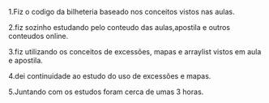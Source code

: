 1.Fiz o codigo da bilheteria baseado nos conceitos vistos nas aulas.

2.fiz sozinho estudando pelo conteudo das aulas,apostila e outros conteudos online.

3.fiz utilizando os conceitos de excessões, mapas e arraylist vistos em aula e apostila.

4.dei continuidade ao estudo do uso de excessões e mapas.

5.Juntando com os estudos foram cerca de umas 3 horas. 
